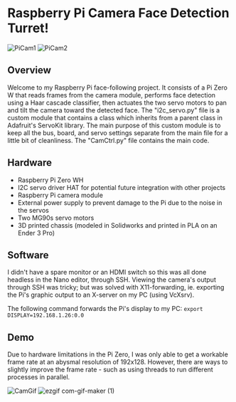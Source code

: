 # Raspberry Pi Camera Face Detection Turret!

![PiCam1](https://user-images.githubusercontent.com/65100243/101294201-d4aacf80-37e3-11eb-9805-23a3fd5255e6.PNG)  ![PiCam2](https://user-images.githubusercontent.com/65100243/101294204-dbd1dd80-37e3-11eb-8cb5-407de8235c46.PNG)

## Overview
Welcome to my Raspberry Pi face-following project. It consists of a Pi Zero W that reads frames from the camera module, performs face detection using a Haar cascade classifier, then actuates the two servo motors to pan and tilt the camera toward the detected face. The "i2c_servo.py" file is a custom module that contains a class which inherits from a parent class in Adafruit's ServoKit library. The main purpose of this custom module is to keep all the bus, board, and servo settings separate from the main file for a little bit of cleanliness. The "CamCtrl.py" file contains the main code.

## Hardware
- Raspberry Pi Zero WH
- I2C servo driver HAT for potential future integration with other projects
- Raspberry Pi camera module
- External power supply to prevent damage to the Pi due to the noise in the servos
- Two MG90s servo motors
- 3D printed chassis (modeled in Solidworks and printed in PLA on an Ender 3 Pro)

## Software
I didn't have a spare monitor or an HDMI switch so this was all done headless in the Nano editor, through SSH. Viewing the camera's output through SSH was tricky; but was solved with X11-forwarding, ie. exporting the Pi's graphic output to an X-server on my PC (using VcXsrv).  

The following command forwards the Pi's display to my PC: `export DISPLAY=192.168.1.26:0.0`

## Demo
Due to hardware limitations in the Pi Zero, I was only able to get a workable frame rate at an abysmal resolution of 192x128. However, there are ways to slightly improve the frame rate - such as using threads to run different processes in parallel.

![CamGif](https://user-images.githubusercontent.com/65100243/101294383-e6d93d80-37e4-11eb-87ad-8511c7733dbd.gif)  ![ezgif com-gif-maker (1)](https://user-images.githubusercontent.com/65100243/101294448-564f2d00-37e5-11eb-9840-8ae5650dfc7b.gif)
